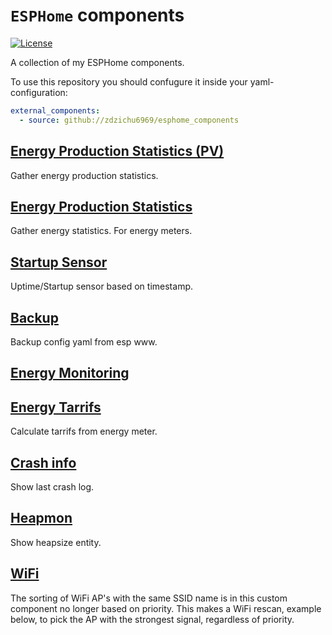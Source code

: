 # `ESPHome` components

[![License][license-shield]][license]

[license-shield]: https://img.shields.io/static/v1?label=License&message=MIT&color=orange&logo=license
[license]: https://opensource.org/licenses/MIT

A collection of my ESPHome components.

To use this repository you should confugure it inside your yaml-configuration:
```yaml
external_components:
  - source: github://zdzichu6969/esphome_components
```

## [Energy Production Statistics (PV)](components/energy_production_statistics)
Gather energy production statistics.

## [Energy Production Statistics](components/energy_statistics)
Gather energy statistics. For energy meters.

## [Startup Sensor](components/startup/)
Uptime/Startup sensor based on timestamp.

## [Backup](components/backup/)
Backup config yaml from esp www.

## [Energy Monitoring](components/energy_monitoring)

## [Energy Tarrifs](components/energy_tarrifs)
Calculate tarrifs from energy meter.

## [Crash info](components/crash_info)
Show last crash log.

## [Heapmon](components/heapmon)
Show heapsize entity.

## [WiFi](components/wifi)
The sorting of WiFi AP's with the same SSID name is in this custom component no longer based on priority. This makes a WiFi rescan, example below, to pick the AP with the strongest signal, regardless of priority.